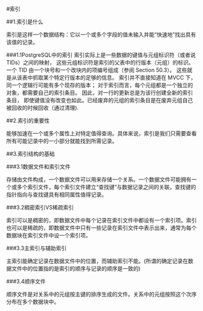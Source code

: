 #索引


##1.索引是什么

索引是这样一个数据结构：它以一个或多个字段的值未输入并能“快速地”找出具有该值的记录。

###1.1PostgreSQL中的索引
索引实际上是一些数据的键值与元组标识符（或者说 TIDs）之间的映射， 这些元组标识符是索引的父表中的行版本（元组）的标识。 一个 TID 由一个块号和一个改块内的项编号组成（参阅 Section 50.3）。 这些就是从该表中抓取某个特定行版本的足够的信息。 索引并不直接知道在 MVCC 下，同一个逻辑行可能有多个现存的版本； 对于索引而言，每个元组都是一个独立的对象，都需要自己的索引条目。 因此，对一行的更新总是为该行创建全新的索引条目， 即使键值没有改变也如此。已经废弃的元组的索引条目是在废弃元组自己被回收的时候回收（通过清理).


##2.索引的重要性

能够加速在一个或多个属性上对特定值得查询。具体来说，索引是我们只需要查看所有可能记录中的一小部分就能找到所需记录。

##3.索引结构的基础

###3.1数据文件和索引文件

存储由文件构成，一个数据文件可以用来存储一个关系。一个数据文件可能拥有一个或多个索引文件，每个索引文件建立“查找键”与数据记录之间的关联，查找键的指针指向与查找键具有相同属性值得记录。

###3.2稠密索引VS稀疏索引

索引可以是稠密的，即数据文件中每个记录在索引文件中都设有一个索引项。索引也可以是稀疏的，即数据文件中只有一些记录在索引文件中表示出来，通常为每个数据块在索引文件中设一个索引项。

###3.3主索引与辅助索引

主索引能确定记录在数据文件中的位置，而辅助索引不能。(所谓的确定记录在数据文件中的位置指的是索引的顺序与记录的顺序是一致的)

###3.4顺序文件

顺序文件是对关系中的元组按主键的排序生成的文件。关系中的元组按照这个次序分布在多个数据块中。
